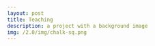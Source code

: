```yaml
---
layout: post
title: Teaching
description: a project with a background image
img: /2.0/img/chalk-sq.png
---
```

